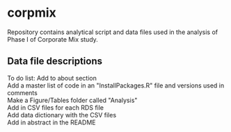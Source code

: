 # corpmix
Repository contains analytical script and data files used in the analysis of Phase I of Corporate Mix study. 

## Data file descriptions

To do list:
Add to about section<br />
Add a master list of code in an "InstallPackages.R" file and versions used in comments<br />
Make a Figure/Tables folder called "Analysis"<br />
Add in CSV files for each RDS file<br />
Add data dictionary with the CSV files<br />
Add in abstract in the README <br />
